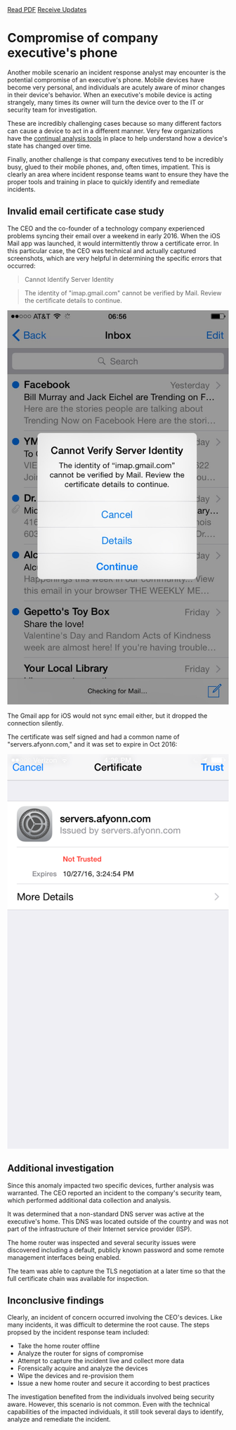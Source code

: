 <div class="cta-banner">
  <a class="cta-banner-pdf" href="https://info.nowsecure.com/IRforAndroidandiOS_PDFRequest.html">Read PDF<i class="fa fa-file-pdf-o"></i></a>
  <a class="cta-banner-update" href="https://info.nowsecure.com/IRforAndroidandiOS_Updates.html">Receive Updates<i class="fa fa-bell-o"></i></a>
</div>

# Compromise of company executive's phone
Another mobile scenario an incident response analyst may encounter is the potential compromise of an executive's phone. Mobile devices have become very personal, and individuals are acutely aware of minor changes in their device's behavior. When an executive's mobile device is acting strangely, many times its owner will turn the device over to the IT or security team for investigation.

These are incredibly challenging cases because so many different factors can cause a device to act in a different manner. Very few organizations have the [continual analysis tools](../tools/mobile-ir-tool-categories.md) in place to help understand how a device's state has changed over time.

Finally, another challenge is that company executives tend to be incredibly busy, glued to their mobile phones, and, often times, impatient. This is clearly an area where incident response teams want to ensure they have the proper tools and training in place to quickly identify and remediate incidents.

## Invalid email certificate case study
The CEO and the co-founder of a technology company experienced problems syncing their email over a weekend in early 2016. When the iOS Mail app was launched, it would intermittently throw a certificate error. In this particular case, the CEO was technical and actually captured screenshots, which are very helpful in determining the specific errors that occurred:

>Cannot Identify Server Identity

>The identity of "imap.gmail.com" cannot be verified by Mail. Review the certificate details to continue.

![Certificate Error on iOS Mail](../assets/iOS-Mail-Certificate-Error.jpg)

The Gmail app for iOS would not sync email either, but it dropped the connection silently.

The certificate was self signed and had a common name of "servers.afyonn.com," and it was set to expire in Oct 2016:

![Self Signed Certificate presented to iOS Mail](../assets/servers-afyonn-com-certificate-error.png)

## Additional investigation
Since this anomaly impacted two specific devices, further analysis was warranted. The CEO reported an incident to the company's security team, which performed additional data collection and analysis.

It was determined that a non-standard DNS server was active at the executive's home. This DNS was located outside of the country and was not part of the infrastructure of their Internet service provider (ISP).

The home router was inspected and several security issues were discovered including a default, publicly known password and some remote management interfaces being enabled.

The team was able to capture the TLS negotiation at a later time so that the full certificate chain was available for inspection.

## Inconclusive findings
Clearly, an incident of concern occurred involving the CEO's devices. Like many incidents, it was difficult to determine the root cause. The steps propsed by the incident response team included:

* Take the home router offline
* Analyze the router for signs of compromise
* Attempt to capture the incident live and collect more data
* Forensically acquire and analyze the devices
* Wipe the devices and re-provision them
* Issue a new home router and secure it according to best practices

The investigation benefited from the individuals involved being security aware. However, this scenario is not common. Even with the technical capabilities of the impacted individuals, it still took several days to identify, analyze and remediate the incident.
